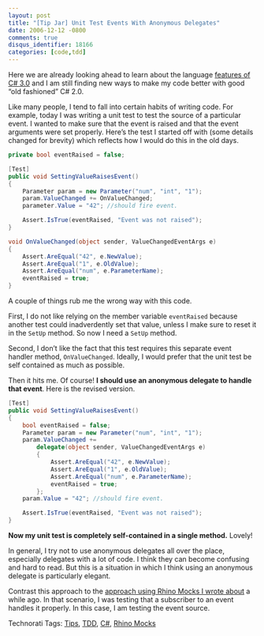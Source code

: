 ```yaml
---
layout: post
title: "[Tip Jar] Unit Test Events With Anonymous Delegates"
date: 2006-12-12 -0800
comments: true
disqus_identifier: 18166
categories: [code,tdd]
---
```

Here we are already looking ahead to learn about the language [features
of C\#
3.0](http://channel9.msdn.com/ShowPost.aspx?PostID=10276 "Channel 9 - Programming Data in C# 3.0")
and I am still finding new ways to make my code better with good “old
fashioned” C\# 2.0.

Like many people, I tend to fall into certain habits of writing code.
For example, today I was writing a unit test to test the source of a
particular event. I wanted to make sure that the event is raised and
that the event arguments were set properly. Here’s the test I started
off with (some details changed for brevity) which reflects how I would
do this in the old days.

```csharp
private bool eventRaised = false;

[Test]
public void SettingValueRaisesEvent()
{
    Parameter param = new Parameter("num", "int", "1");
    param.ValueChanged += OnValueChanged;
    parameter.Value = "42"; //should fire event.

    Assert.IsTrue(eventRaised, "Event was not raised");
}

void OnValueChanged(object sender, ValueChangedEventArgs e)
{
    Assert.AreEqual("42", e.NewValue);
    Assert.AreEqual("1", e.OldValue);
    Assert.AreEqual("num", e.ParameterName);
    eventRaised = true;
}
```

A couple of things rub me the wrong way with this code.

First, I do not like relying on the member variable `eventRaised`
because another test could inadverdently set that value, unless I make
sure to reset it in the `SetUp` method. So now I need a `SetUp` method.

Second, I don’t like the fact that this test requires this separate
event handler method, `OnValueChanged`. Ideally, I would prefer that the
unit test be self contained as much as possible.

Then it hits me. Of course! **I should use an anonymous delegate to
handle that event**. Here is the revised version.

```csharp
[Test]
public void SettingValueRaisesEvent()
{
    bool eventRaised = false;
    Parameter param = new Parameter("num", "int", "1");
    param.ValueChanged += 
        delegate(object sender, ValueChangedEventArgs e)
        {
            Assert.AreEqual("42", e.NewValue);
            Assert.AreEqual("1", e.OldValue);
            Assert.AreEqual("num", e.ParameterName);
            eventRaised = true;
        };
    param.Value = "42"; //should fire event.

    Assert.IsTrue(eventRaised, "Event was not raised");
}
```

**Now my unit test is completely self-contained in a single method.**
Lovely!

In general, I try not to use anonymous delegates all over the place,
especially delegates with a lot of code. I think they can become
confusing and hard to read. But this is a situation in which I think
using an anonymous delegate is particularly elegant.

Contrast this approach to the [approach using Rhino Mocks I wrote
about](http://haacked.com/archive/2006/06/23/UsingRhinoMocksToUnitTestEventsOnInterfaces.aspx "Using Rhino Mocks To Unit Test Events")
a while ago. In that scenario, I was testing that a subscriber to an
event handles it properly. In this case, I am testing the event source.

Technorati Tags: [Tips](http://technorati.com/tags/Tips),
[TDD](http://technorati.com/tags/TDD),
[C\#](http://technorati.com/tags/C%23), [Rhino
Mocks](http://technorati.com/tags/rhino+mocks)

